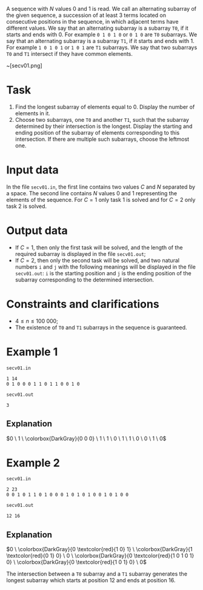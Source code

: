 
A sequence with $N$ values $0$ and $1$ is read. We call an alternating subarray of the given sequence, a succession of at least $3$ terms located on consecutive positions in the sequence, in which adjacent terms have different values. 
We say that an alternating subarray is a subarray `T0`, if it starts and ends with $0$. For example `0 1 0 1 0` or `0 1 0` are `T0` subarrays.
We say that an alternating subarray is a subarray `T1`, if it starts and ends with $1$. For example `1 0 1 0 1` or `1 0 1` are `T1` subarrays.
We say that two subarrays `T0` and `T1` intersect if they have common elements.

~[secv01.png]

# Task
1) Find the longest subarray of elements equal to 0. Display the number of elements in it.
2) Choose two subarrays, one `T0` and another `T1`, such that the subarray determined by their intersection is the longest. Display the starting and ending position of the subarray of elements corresponding to this intersection. If there are multiple such subarrays, choose the leftmost one.

# Input data
In the file `secv01.in`, the first line contains two values $C$ and $N$ separated by a space. The second line contains $N$ values $0$ and $1$ representing the elements of the sequence. For $C = 1$ only task $1$ is solved and for $C = 2$ only task $2$ is solved.

# Output data
- If $C = 1$, then only the first task will be solved, and the length of the required subarray is displayed in the file `secv01.out`;
- If $C = 2$, then only the second task will be solved, and two natural numbers `i` and `j` with the following meanings will be displayed in the file `secv01.out`: `i` is the starting position and `j` is the ending position of the subarray corresponding to the determined intersection.

# Constraints and clarifications
- $4 \leq n \leq 100 \ 000$;
- The existence of `T0` and `T1` subarrays in the sequence is guaranteed.

# Example 1

`secv01.in`
```
1 14
0 1 0 0 0 1 1 0 1 1 0 0 1 0
```

`secv01.out`
```
3
```

## Explanation

$0 \ 1 \ \colorbox{DarkGray}{0 0 0} \ 1 \ 1 \ 0 \ 1 \ 1 \ 0 \ 0 \ 1 \ 0$

# Example 2

`secv01.in`
```
2 23
0 0 1 0 1 1 0 1 0 0 0 1 0 1 0 1 0 0 1 0 1 0 0
```

`secv01.out`
```
12 16
```

## Explanation

$0 \ \colorbox{DarkGray}{0 \textcolor{red}{1 0} 1} \ \colorbox{DarkGray}{1 \textcolor{red}{0 1} 0} \ 0 \ \colorbox{DarkGray}{0 \textcolor{red}{1 0 1 0 1} 0} \ \colorbox{DarkGray}{0 \textcolor{red}{1 0 1} 0} \ 0$

The intersection between a `T0` subarray and a `T1` subarray generates the longest subarray which starts at position $12$ and ends at position $16$.
